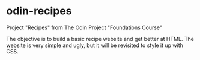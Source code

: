 # odin-recipes
Project "Recipes" from The Odin Project "Foundations Course"

The objective is to build a basic recipe website and get better at HTML. The website is very simple and ugly, but it will be revisited to style it up with CSS.
